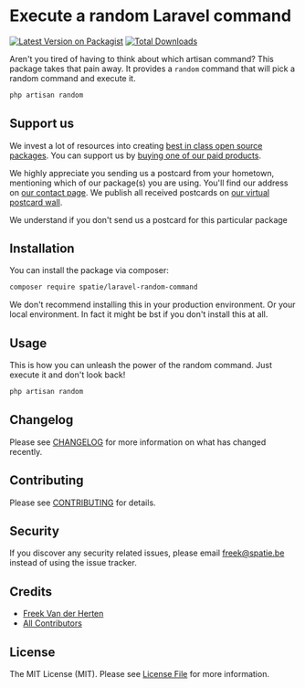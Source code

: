 # Execute a random Laravel command

[![Latest Version on Packagist](https://img.shields.io/packagist/v/spatie/laravel-random-command.svg?style=flat-square)](https://packagist.org/packages/spatie/:package_name)
[![Total Downloads](https://img.shields.io/packagist/dt/spatie/laravel-random-command.svg?style=flat-square)](https://packagist.org/packages/spatie/:package_name)

Aren't you tired of having to think about which artisan command? This package takes that pain away. It provides a `random` command that will pick a random command and execute it.

```bash
php artisan random
```

## Support us

We invest a lot of resources into creating [best in class open source packages](https://spatie.be/open-source). You can support us by [buying one of our paid products](https://spatie.be/open-source/support-us). 

We highly appreciate you sending us a postcard from your hometown, mentioning which of our package(s) you are using. You'll find our address on [our contact page](https://spatie.be/about-us). We publish all received postcards on [our virtual postcard wall](https://spatie.be/open-source/postcards).

We understand if you don't send us a postcard for this particular package

## Installation

You can install the package via composer:

```bash
composer require spatie/laravel-random-command
```

We don't recommend installing this in your production environment. Or your local environment. In fact it might be bst if you don't install this at all.

## Usage

This is how you can unleash the power of the random command. Just execute it and don't look back!

``` php
php artisan random
```



## Changelog

Please see [CHANGELOG](CHANGELOG.md) for more information on what has changed recently.

## Contributing

Please see [CONTRIBUTING](CONTRIBUTING.md) for details.

## Security

If you discover any security related issues, please email freek@spatie.be instead of using the issue tracker.

## Credits

- [Freek Van der Herten](https://github.com/freekmurze)
- [All Contributors](../../contributors)

## License

The MIT License (MIT). Please see [License File](LICENSE.md) for more information.
